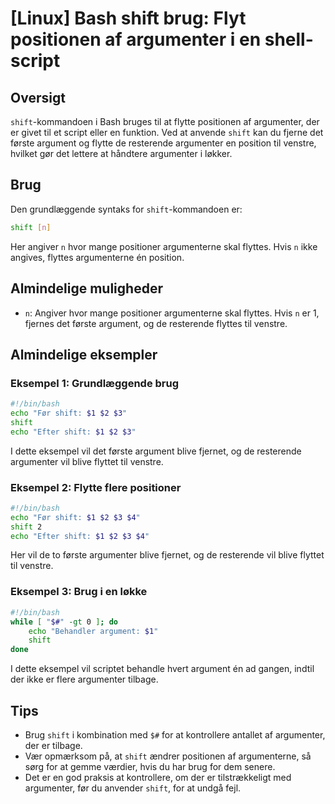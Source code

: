 # [Linux] Bash shift brug: Flyt positionen af argumenter i en shell-script

## Oversigt
`shift`-kommandoen i Bash bruges til at flytte positionen af argumenter, der er givet til et script eller en funktion. Ved at anvende `shift` kan du fjerne det første argument og flytte de resterende argumenter en position til venstre, hvilket gør det lettere at håndtere argumenter i løkker.

## Brug
Den grundlæggende syntaks for `shift`-kommandoen er:

```bash
shift [n]
```

Her angiver `n` hvor mange positioner argumenterne skal flyttes. Hvis `n` ikke angives, flyttes argumenterne én position.

## Almindelige muligheder
- `n`: Angiver hvor mange positioner argumenterne skal flyttes. Hvis `n` er 1, fjernes det første argument, og de resterende flyttes til venstre.
  
## Almindelige eksempler

### Eksempel 1: Grundlæggende brug
```bash
#!/bin/bash
echo "Før shift: $1 $2 $3"
shift
echo "Efter shift: $1 $2 $3"
```
I dette eksempel vil det første argument blive fjernet, og de resterende argumenter vil blive flyttet til venstre.

### Eksempel 2: Flytte flere positioner
```bash
#!/bin/bash
echo "Før shift: $1 $2 $3 $4"
shift 2
echo "Efter shift: $1 $2 $3 $4"
```
Her vil de to første argumenter blive fjernet, og de resterende vil blive flyttet til venstre.

### Eksempel 3: Brug i en løkke
```bash
#!/bin/bash
while [ "$#" -gt 0 ]; do
    echo "Behandler argument: $1"
    shift
done
```
I dette eksempel vil scriptet behandle hvert argument én ad gangen, indtil der ikke er flere argumenter tilbage.

## Tips
- Brug `shift` i kombination med `$#` for at kontrollere antallet af argumenter, der er tilbage.
- Vær opmærksom på, at `shift` ændrer positionen af argumenterne, så sørg for at gemme værdier, hvis du har brug for dem senere.
- Det er en god praksis at kontrollere, om der er tilstrækkeligt med argumenter, før du anvender `shift`, for at undgå fejl.
